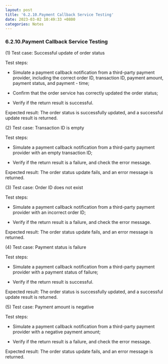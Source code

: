 ```yaml
---
layout: post
title: '6.2.10.Payment Callback Service Testing'
date: 2023-03-02 10:49:33 +0800
categories: Notes
---
```


### 6.2.10.Payment Callback Service Testing


(1) Test case: Successful update of order status

Test steps:

- Simulate a payment callback notification from a third-party payment provider, including the correct order ID, transaction ID, payment amount, payment status, and 
payment - time;

- Confirm that the order service has correctly updated the order status;

- Verify if the return result is successful.

Expected result: The order status is successfully updated, and a successful update result is returned.

(2) Test case: Transaction ID is empty

Test steps:

- Simulate a payment callback notification from a third-party payment provider with an empty transaction ID;

- Verify if the return result is a failure, and check the error message.

Expected result: The order status update fails, and an error message is returned.

(3) Test case: Order ID does not exist

Test steps:

- Simulate a payment callback notification from a third-party payment provider with an incorrect order ID;

- Verify if the return result is a failure, and check the error message.

Expected result: The order status update fails, and an error message is returned.

(4) Test case: Payment status is failure

Test steps:

- Simulate a payment callback notification from a third-party payment provider with a payment status of failure;

- Verify if the return result is successful.

Expected result: The order status is successfully updated, and a successful update result is returned.

(5) Test case: Payment amount is negative

Test steps:

- Simulate a payment callback notification from a third-party payment provider with a negative payment amount;

- Verify if the return result is a failure, and check the error message.

Expected result: The order status update fails, and an error message is returned.
